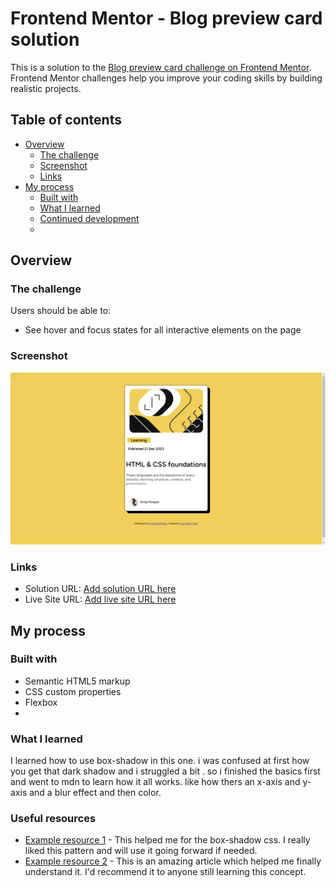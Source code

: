 # Frontend Mentor - Blog preview card solution

This is a solution to the [Blog preview card challenge on Frontend Mentor](https://www.frontendmentor.io/challenges/blog-preview-card-ckPaj01IcS). Frontend Mentor challenges help you improve your coding skills by building realistic projects. 

## Table of contents

- [Overview](#overview)
  - [The challenge](#the-challenge)
  - [Screenshot](#screenshot)
  - [Links](#links)
- [My process](#my-process)
  - [Built with](#built-with)
  - [What I learned](#what-i-learned)
  - [Continued development](#continued-development)
  -




## Overview

### The challenge

Users should be able to:

- See hover and focus states for all interactive elements on the page

### Screenshot

![](./design/brave_BXompehEF3.png)



### Links

- Solution URL: [Add solution URL here](https://your-solution-url.com)
- Live Site URL: [Add live site URL here](https://your-live-site-url.com)

## My process

### Built with

- Semantic HTML5 markup
- CSS custom properties
- Flexbox
-




### What I learned

I  learned how to use box-shadow in this one. i was confused at first how you get that dark shadow and i struggled a bit . so i finished the basics first and went to mdn to learn how it all works. like how thers an x-axis and y-axis and a blur effect and then color.





### Useful resources

- [Example resource 1](https://developer.mozilla.org/en-US/docs/Web/CSS/CSS_backgrounds_and_borders/Box-shadow_generator) - This helped me for the box-shadow css. I really liked this pattern and will use it going forward if needed.
- [Example resource 2](https://developer.mozilla.org/en-US/docs/Web/CSS/box-shadow) - This is an amazing article which helped me finally understand it. I'd recommend it to anyone still learning this concept.




